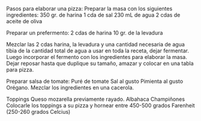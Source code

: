 Pasos para elaborar una pizza:
Preparar la masa con los siguientes ingredientes:
350 gr. de harina
1 cda de sal
230 mL de agua
2 cdas de aceite de oliva

Preparar un prefermento:
2 cdas de harina 
10 gr. de la levadura

Mezclar las 2 cdas harina, la levadura y una cantidad necesaria de agua tibia de la cantidad total de agua a usar en toda la receta, dejar fermentar. 
Luego incorporar el fermento con los ingredientes para elaborar la masa. Dejar reposar hasta que duplique su tamaño, amazar y colocar en una tabla para pizza.

Preparar salsa de tomate:
Puré de tomate
Sal al gusto
Pimienta al gusto
Orégano.
Mezclar los ingredientes en una cacerola.

Toppings
Queso mozarella previamente rayado.
Albahaca
Champiñones
Colocarle los toppings a su pizza y hornear entre 450-500 grados Farenheit (250-260 grados Celcius)